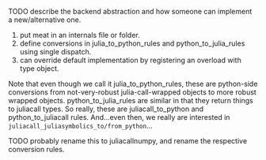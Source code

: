 TODO describe the backend abstraction and how someone can implement a new/alternative one.

1. put meat in an internals file or folder.
2. define conversions in julia_to_python_rules and python_to_julia_rules using single dispatch.
3. can override default implementation by registering an overload with type object.

Note that even though we call it julia_to_python_rules, these are python-side conversions from not-very-robust
julia-call-wrapped objects to more robust wrapped objects. python_to_julia_rules are similar in that they return
things to juliacall types. So really, these are juliacall_to_python and python_to_juliacall rules.
And...even then, we really are interested in `juliacall_juliasymbolics_to/from_python`...


TODO probably rename this to juliacallnumpy, and rename the respective conversion rules.